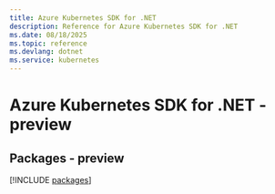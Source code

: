 ```yaml
---
title: Azure Kubernetes SDK for .NET
description: Reference for Azure Kubernetes SDK for .NET
ms.date: 08/18/2025
ms.topic: reference
ms.devlang: dotnet
ms.service: kubernetes
---
```

# Azure Kubernetes SDK for .NET - preview
## Packages - preview
[!INCLUDE [packages](kubernetes-index.md)]